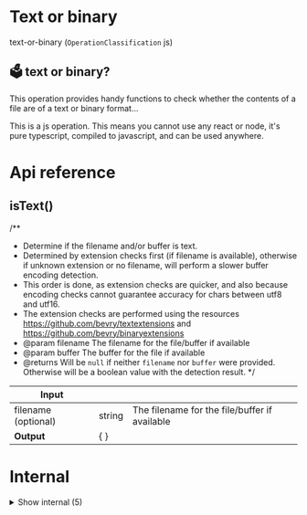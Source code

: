 # Text or binary

text-or-binary (`OperationClassification` js)


## 🗳 text or binary?

This operation provides handy functions to check whether the contents of a file are of a text or binary format...

This is a js operation. This means you cannot use any react or node, it's pure typescript, compiled to javascript, and can be used anywhere.




# Api reference

## isText()

/**
 * Determine if the filename and/or buffer is text.
 * Determined by extension checks first (if filename is available), otherwise if unknown extension or no filename, will perform a slower buffer encoding detection.
 * This order is done, as extension checks are quicker, and also because encoding checks cannot guarantee accuracy for chars between utf8 and utf16.
 * The extension checks are performed using the resources https://github.com/bevry/textextensions and https://github.com/bevry/binaryextensions
 * @param filename The filename for the file/buffer if available
 * @param buffer The buffer for the file if available
 * @returns Will be `null` if neither `filename` nor `buffer` were provided. Otherwise will be a boolean value with the detection result.
 */


| Input      |    |    |
| ---------- | -- | -- |
| filename (optional) | string | The filename for the file/buffer if available |,| buffer (optional) | {  } | The buffer for the file if available |
| **Output** | {  }   |    |


# Internal

<details><summary>Show internal (5)</summary>
    
  # getEncoding()

/**
 * Get the encoding of a buffer.
 * Checks the start, middle, and end of the buffer for characters that are unrecognized within UTF8 encoding.
 * History has shown that inspection at all three locations is necessary.
 * @returns Will be `null` if `buffer` was not provided. Otherwise will be either `'utf8'` or `'binary'`
 */


| Input      |    |    |
| ---------- | -- | -- |
| buffer | {  } |  |,| opts (optional) | `EncodingOpts` |  |
| **Output** | ul / utf8 / binary   |    |



## isBinary()

/**
 * Determine if the filename and/or buffer is binary.
 * Determined by extension checks first (if filename is available), otherwise if unknown extension or no filename, will perform a slower buffer encoding detection.
 * This order is done, as extension checks are quicker, and also because encoding checks cannot guarantee accuracy for chars between utf8 and utf16.
 * The extension checks are performed using the resources https://github.com/bevry/textextensions and https://github.com/bevry/binaryextensions
 * @param filename The filename for the file/buffer if available
 * @param buffer The buffer for the file if available
 * @returns Will be `null` if neither `filename` nor `buffer` were provided. Otherwise will be a boolean value with the detection result.
 */


| Input      |    |    |
| ---------- | -- | -- |
| filename (optional) | string | The filename for the file/buffer if available |,| buffer (optional) | {  } | The buffer for the file if available |
| **Output** | {  }   |    |



## 🔹 EncodingOpts

Properties: 

 | Name | Type | Description |
|---|---|---|
| chunkLength (optional) | number |  |
| chunkBegin (optional) | number |  |



## 📄 binaryExtensions (exported const)

List of binary file extensions


## 📄 textExtensions (exported const)

List of text file extensions
  </details>

